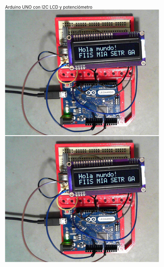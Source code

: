 Arduino UNO con I2C LCD y potenciómetro<br>
<img src="Screenshot 2024-11-19 223031.png">
<img src="Screenshot 2024-11-19 223031.png">

